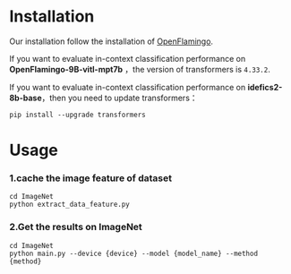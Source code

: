 # Installation
Our installation follow the installation of [OpenFlamingo](https://github.com/mlfoundations/open_flamingo). 

If you want to evaluate in-context classification performance on **OpenFlamingo-9B-vitl-mpt7b** ，the version of transformers is `4.33.2`.

If you want to evaluate in-context classification performance on **idefics2-8b-base**，then you need to update transformers：

```
pip install --upgrade transformers
```

# Usage

### 1.cache the image feature of dataset

```
cd ImageNet
python extract_data_feature.py
```

### 2.Get the results on ImageNet

```
cd ImageNet
python main.py --device {device} --model {model_name} --method {method}
```